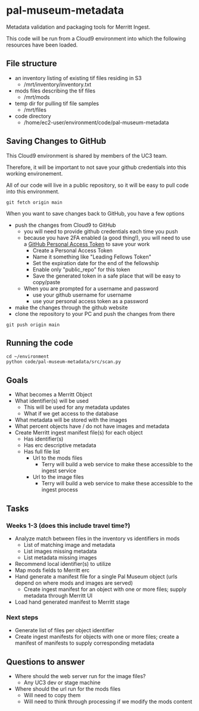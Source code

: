 # pal-museum-metadata
Metadata validation and packaging tools for Merritt Ingest.

This code will be run from a Cloud9 environment into which the following resources have been loaded.

## File structure
- an inventory listing of existing tif files residing in S3
  - /mrt/inventory/inventory.txt
- mods files describing the tif files
  - /mrt/mods
- temp dir for pulling tif file samples
  - /mrt/files
- code directory
  - /home/ec2-user/environment/code/pal-museum-metadata

## Saving Changes to GitHub

This Cloud9 environment is shared by members of the UC3 team.

Therefore, it will be important to not save your github credentials into this working environement.

All of our code will live in a public repository, so it will be easy to pull code into this environment.

```
git fetch origin main
```

When you want to save changes back to GitHub, you have a few options
- push the changes from Cloud9 to GitHub
  - you will need to provide github credentials each time you push
  - because you have 2FA enabled (a good thing!), you will need to use a [GitHub Personal Access Token](https://docs.github.com/en/authentication/keeping-your-account-and-data-secure/creating-a-personal-access-token) to save your work
    - Create a Personal Access Token
    - Name it something like "Leading Fellows Token"
    - Set the expiration date for the end of the fellowship
    - Enable only "public_repo" for this token
    - Save the generated token in a safe place that will be easy to copy/paste
  - When you are prompted for a username and password
    - use your github username for username
    - use your personal access token as a password
- make the changes through the github website
- clone the repository to your PC and push the changes from there

```
git push origin main
```

## Running the code
```
cd ~/environment
python code/pal-museum-metadata/src/scan.py 
```

## Goals
- What becomes a Merritt Object
- What identifier(s) will be used
  - This will be used for any metadata updates 
  - What if we get access to the database
- What metadata will be stored with the images
- What percent objects have / do not have images and metadata
- Create Merritt ingest manifest file(s) for each object
  - Has identifier(s)
  - Has erc descriptive metadata
  - Has full file list
    - Url to the mods files
      - Terry will build a web service to make these accessible to the ingest service 
    - Url to the image files
      - Terry will build a web service to make these accessible to the ingest process 

## Tasks

### Weeks 1-3 (does this include travel time?)
- Analyze match between files in the inventory vs identifiers in mods
  - List of matching image and metadata
  - List images missing metadata
  - List metadata missing images
- Recommend local identifier(s) to utilize
- Map mods fields to Merritt erc
- Hand generate a manifest file for a single Pal Museum object (urls depend on where mods and images are served)
  - Create ingest manifest for an object with one or more files; supply metadata through Merritt UI
- Load hand generated manifest to Merritt stage

### Next steps
- Generate list of files per object identifier
- Create ingest manifests for objects with one or more files; create a manifest of manifests to supply corresponding metadata


## Questions to answer
- Where should the web server run for the image files?
  - Any UC3 dev or stage machine
- Where should the url run for the mods files
  - Will need to copy them 
  - Will need to think through processing if we modify the mods content
